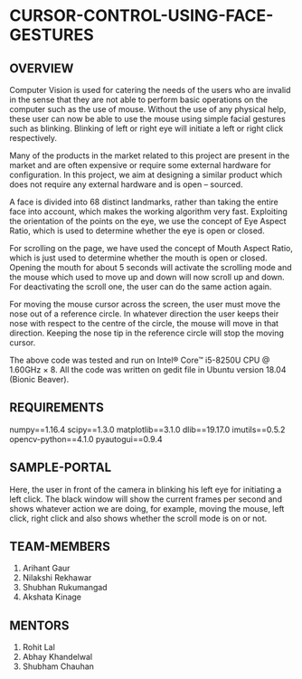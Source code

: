 # CURSOR-CONTROL-USING-FACE-GESTURES

## OVERVIEW

Computer Vision is used for catering the needs of the users who are invalid in the sense that they are not able to perform basic operations on the computer such as the use of mouse. Without the use of any physical help, these user can now be able to use the mouse using simple facial gestures such as blinking. Blinking of left or right eye will initiate a left or right click respectively. 

Many of the products in the market related to this project are present in the market and are often expensive or require some external hardware for configuration. In this project, we aim at designing a similar product which does not require any external hardware and is open – sourced.

A face is divided into 68 distinct landmarks, rather than taking the entire face into account, which makes the working algorithm very fast. Exploiting the orientation of the points on the eye, we use the concept of Eye Aspect Ratio, which is used to determine whether the eye is open or closed. 

For scrolling on the page, we have used the concept of Mouth Aspect Ratio, which is just used to determine whether the mouth is open or closed. Opening the mouth for about 5 seconds will activate the scrolling mode and the mouse which used to move up and down will now scroll up and down. For deactivating the scroll one, the user can do the same action again. 

For moving the mouse cursor across the screen, the user must move the nose out of a reference circle. In whatever direction the user keeps their nose with respect to the centre of the circle, the mouse will move in that direction. Keeping the nose tip in the reference circle will stop the moving cursor. 

The above code was tested and run on Intel® Core™ i5-8250U CPU @ 1.60GHz × 8. All the code was written on gedit file in Ubuntu version 18.04 (Bionic Beaver).

## REQUIREMENTS

numpy==1.16.4
scipy==1.3.0
matplotlib==3.1.0
dlib==19.17.0
imutils==0.5.2
opencv-python==4.1.0
pyautogui==0.9.4

## SAMPLE-PORTAL

Here, the user in front of the camera in blinking his left eye for initiating a left click. The black window will show the current frames per second and shows whatever action we are doing, for example, moving the mouse, left click, right click and also shows whether the scroll mode is on or not. 

## TEAM-MEMBERS

1. Arihant Gaur
2. Nilakshi Rekhawar
3. Shubhan Rukumangad
4. Akshata Kinage

## MENTORS

1. Rohit Lal
2. Abhay Khandelwal
3. Shubham Chauhan

